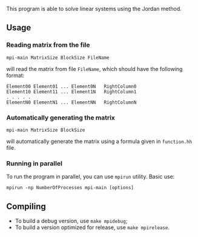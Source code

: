 This program is able to solve linear systems using the Jordan method.

## Usage

### Reading matrix from the file

    mpi-main MatrixSize BlockSize FileName

will read the matrix from file `FileName`, which should have the following format:

    Element00 Element01 ... Element0N   RightColumn0
    Element10 Element11 ... Element1N   RightColumn1
    . . . . .
    ElementN0 ElementN1 ... ElementNN   RightColumnN

### Automatically generating the matrix

    mpi-main MatrixSize BlockSize

will automatically generate the matrix using a formula given in `function.hh` file.

### Running in parallel

To run the program in parallel, you can use `mpirun` utility. Basic use:

    mpirun -np NumberOfProcesses mpi-main [options]

## Compiling

- To build a debug version, use `make mpidebug`;
- To build a version optimized for release, use `make mpirelease`.
